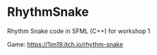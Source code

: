 # RhythmSnake
Rhythm Snake code in SFML (C++) for workshop 1

Game: https://1im19.itch.io/rhythm-snake
